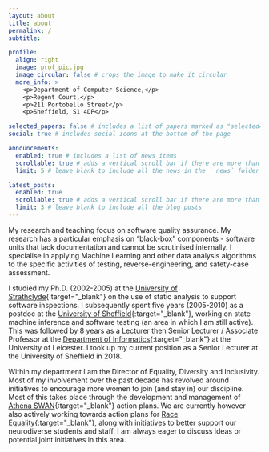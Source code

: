 ```yaml
---
layout: about
title: about
permalink: /
subtitle: 

profile:
  align: right
  image: prof_pic.jpg
  image_circular: false # crops the image to make it circular
  more_info: >
    <p>Department of Computer Science,</p>
    <p>Regent Court,</p>
    <p>211 Portobello Street</p>
    <p>Sheffield, S1 4DP</p>

selected_papers: false # includes a list of papers marked as "selected={true}"
social: true # includes social icons at the bottom of the page

announcements:
  enabled: true # includes a list of news items
  scrollable: true # adds a vertical scroll bar if there are more than 3 news items
  limit: 5 # leave blank to include all the news in the `_news` folder

latest_posts:
  enabled: true
  scrollable: true # adds a vertical scroll bar if there are more than 3 new posts items
  limit: 3 # leave blank to include all the blog posts
---
```


My research and teaching focus on software quality assurance. My research has a particular emphasis on “black-box” components - software units that lack documentation and cannot be scrutinised internally. I specialise in applying Machine Learning and other data analysis algorithms to the specific activities of testing, reverse-engineering, and safety-case assessment.

I studied my Ph.D. (2002-2005) at the [University of Strathclyde](https://www.strath.ac.uk/science/computerinformationsciences/){:target="\_blank"} on the use of static analysis to support software inspections. I subsequently spent five years (2005-2010) as a postdoc at the [University of Sheffield](https://www.sheffield.ac.uk/dcs/indexdcs){:target="\_blank"}, working on state machine inference and software testing (an area in which I am still active). This was followed by 8 years as a Lecturer then Senior Lecturer / Associate Professor at the [Department of Informatics](https://www2.le.ac.uk/departments/informatics){:target="\_blank"} at the University of Leicester. I took up my current position as a Senior Lecturer at the University of Sheffield in 2018.

Within my department I am the Director of Equality, Diversity and Inclusivity. Most of my involvement over the past decade has revolved around initiatives to encourage more women to join (and stay in) our discipline. Most of this takes place through the development and management of [Athena SWAN](https://www.advance-he.ac.uk/equality-charters/athena-swan-charter){:target="\_blank"} action plans. We are currently however also actively working towards action plans for [Race Equality](https://www.advance-he.ac.uk/equality-charters/race-equality-charter){:target="\_blank"}, along with initiatives to better support our neurodiverse students and staff. I am always eager to discuss ideas or potential joint initiatives in this area.